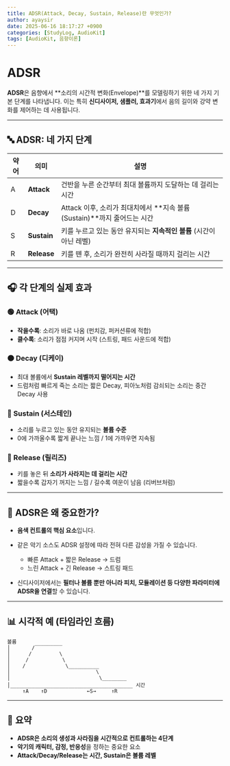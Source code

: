 ```yaml
---
title: ADSR(Attack, Decay, Sustain, Release)란 무엇인가?
author: ayaysir
date: 2025-06-16 18:17:27 +0900
categories: [StudyLog, AudioKit]
tags: [AudioKit, 음향이론]
---
```


# ADSR

**ADSR**은 음향에서 \*\*소리의 시간적 변화(Envelope)\*\*를 모델링하기 위한 네 가지 기본 단계를 나타냅니다.
이는 특히 **신디사이저, 샘플러, 효과기**에서 음의 길이와 강약 변화를 제어하는 데 사용됩니다.

---

## 🔤 ADSR: 네 가지 단계

| 약어 | 의미          | 설명                                                    |
| -- | ----------- | ----------------------------------------------------- |
| A  | **Attack**  | 건반을 누른 순간부터 최대 볼륨까지 도달하는 데 걸리는 시간                     |
| D  | **Decay**   | Attack 이후, 소리가 최대치에서 \*\*지속 볼륨(Sustain)\*\*까지 줄어드는 시간 |
| S  | **Sustain** | 키를 누르고 있는 동안 유지되는 **지속적인 볼륨** (시간이 아닌 레벨)             |
| R  | **Release** | 키를 뗀 후, 소리가 완전히 사라질 때까지 걸리는 시간                        |

---

## 🎧 각 단계의 실제 효과

### 🟢 Attack (어택)

* **작을수록**: 소리가 바로 나옴 (펀치감, 퍼커션류에 적합)
* **클수록**: 소리가 점점 커지며 시작 (스트링, 패드 사운드에 적합)

### 🟠 Decay (디케이)

* 최대 볼륨에서 **Sustain 레벨까지 떨어지는 시간**
* 드럼처럼 빠르게 죽는 소리는 짧은 Decay, 피아노처럼 감쇠되는 소리는 중간 Decay 사용

### 🔵 Sustain (서스테인)

* 소리를 누르고 있는 동안 유지되는 **볼륨 수준**
* 0에 가까울수록 짧게 끝나는 느낌 / 1에 가까우면 지속됨

### 🔴 Release (릴리즈)

* 키를 놓은 뒤 **소리가 사라지는 데 걸리는 시간**
* 짧을수록 갑자기 꺼지는 느낌 / 길수록 여운이 남음 (리버브처럼)

---

## 🧠 ADSR은 왜 중요한가?

* **음색 컨트롤의 핵심 요소**입니다.
* 같은 악기 소스도 ADSR 설정에 따라 전혀 다른 감성을 가질 수 있습니다.

  * 빠른 Attack + 짧은 Release → 드럼
  * 느린 Attack + 긴 Release → 스트링 패드
* 신디사이저에서는 **필터나 볼륨 뿐만 아니라 피치, 모듈레이션 등 다양한 파라미터에 ADSR을 연결**할 수 있습니다.

---

## 📊 시각적 예 (타임라인 흐름)

```
볼륨
│       /‾‾‾‾‾‾‾‾‾
│      /         \
│     /           \
│    /             \__________
│                            \
│                             \________
│________________________________________ 시간
     ↑A    ↑D             ←S→     ↑R
```

---

## 🎯 요약

* **ADSR은 소리의 생성과 사라짐을 시간적으로 컨트롤하는 4단계**
* **악기의 캐릭터, 감정, 반응성**을 정하는 중요한 요소
* **Attack/Decay/Release는 시간, Sustain은 볼륨 레벨**
